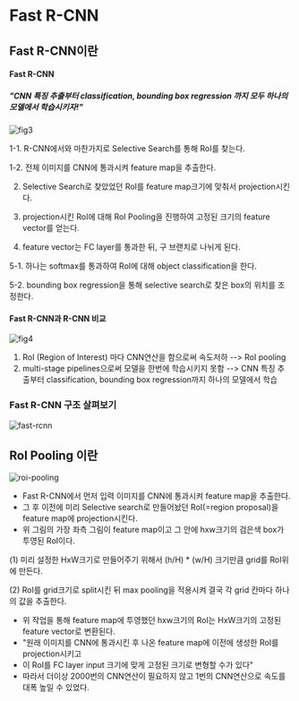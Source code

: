 # Fast R-CNN

## Fast R-CNN이란

#### Fast R-CNN 

##### "CNN 특징 추출부터 classification, bounding box regression 까지 모두 하나의 모델에서 학습시키자!" 
![fig3](https://user-images.githubusercontent.com/40276516/79542182-215f6000-80c6-11ea-8e8a-d38060a1ed26.png)
  
  1-1. R-CNN에서와 마찬가지로 Selective Search를 통해 RoI를 찾는다.

  1-2. 전체 이미지를 CNN에 통과시켜 feature map을 추출한다.

  2. Selective Search로 찾았었던 RoI를 feature map크기에 맞춰서 projection시킨다.

  3. projection시킨 RoI에 대해 RoI Pooling을 진행하여 고정된 크기의 feature vector를 얻는다.

  4. feature vector는 FC layer를 통과한 뒤, 구 브랜치로 나뉘게 된다.

  5-1. 하나는 softmax를 통과하여 RoI에 대해 object classification을 한다.

  5-2. bounding box regression을 통해 selective search로 찾은 box의 위치를 조정한다. 


#### Fast R-CNN과 R-CNN 비교

![fig4](https://user-images.githubusercontent.com/40276516/79542188-245a5080-80c6-11ea-9510-6cf491a53a8f.png)

  1) RoI (Region of Interest) 마다 CNN연산을 함으로써 속도저하 --> RoI pooling
  2) multi-stage pipelines으로써 모델을 한번에 학습시키지 못함 --> CNN 특징 추출부터 classification, bounding box regression까지 하나의 모델에서 학습
  
  
### Fast R-CNN 구조 살펴보기

![fast-rcnn](https://user-images.githubusercontent.com/40276516/79425258-64550100-7ffc-11ea-842c-55742c0d1d8b.png)

## RoI Pooling 이란

![roi-pooling](https://user-images.githubusercontent.com/40276516/79425472-b138d780-7ffc-11ea-88fd-3b7a9341387c.png)

  - Fast R-CNN에서 먼저 입력 이미지를 CNN에 통과시켜 feature map을 추출한다.
  - 그 후 이전에 미리 Selective search로 만들어놨던 RoI(=region proposal)을 feature map에 projection시킨다.
  - 위 그림의 가장 좌측 그림이 feature map이고 그 안에 hxw크기의 검은색 box가 투영된 RoI이다.

  (1) 미리 설정한 HxW크기로 만들어주기 위해서 (h/H) * (w/H) 크기만큼 grid를 RoI위에 만든다.
  
  (2) RoI를 grid크기로 split시킨 뒤 max pooling을 적용시켜 결국 각 grid 칸마다 하나의 값을 추출한다.
  
  - 위 작업을 통해 feature map에 투영했던 hxw크기의 RoI는 HxW크기의 고정된 feature vector로 변환된다.
  - "원래 이미지를 CNN에 통과시킨 후 나온 feature map에 이전에 생성한 RoI를 projection시키고
  - 이 RoI를 FC layer input 크기에 맞게 고정된 크기로 변형할 수가 있다"
  - 따라서 더이상 2000번의 CNN연산이 필요하지 않고 1번의 CNN연산으로 속도를 대폭 높일 수 있었다.
  

